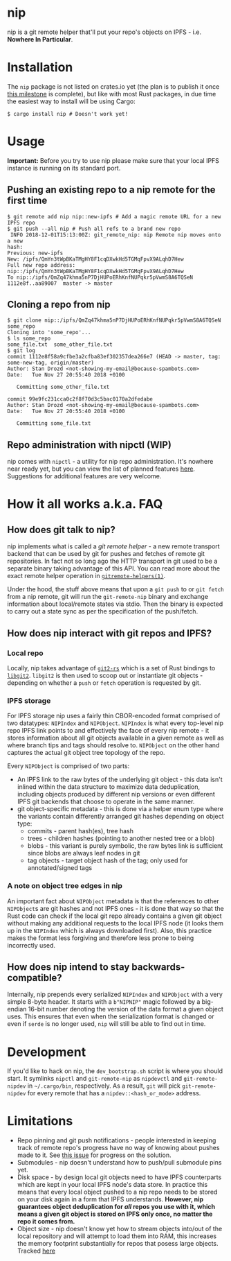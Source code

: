 # nip
nip is a git remote helper that'll put your repo's objects on IPFS - i.e.
**Nowhere In Particular**.

# Installation
The `nip` package is not listed on crates.io yet (the plan is to publish it once
[this milestone](https://github.com/drozdziak1/nip/milestone/1) is complete),
but like with most Rust packages, in due time the easiest way to install will be
using Cargo:
```shell
$ cargo install nip # Doesn't work yet!
```
# Usage
**Important:** Before you try to use nip please make sure that your local IPFS
instance is running on its standard port.

## Pushing an existing repo to a nip remote for the first time
```shell
$ git remote add nip nip::new-ipfs # Add a magic remote URL for a new IPFS repo
$ git push --all nip # Push all refs to a brand new repo
 INFO 2018-12-01T15:13:00Z: git_remote_nip: nip Remote nip moves onto a new
hash:
Previous: new-ipfs
New: /ipfs/QmYn3tWpBKaTMgHY8F1cqDXwkHd5TGMqFpvX9ALqhD7Hew
Full new repo address:
nip::/ipfs/QmYn3tWpBKaTMgHY8F1cqDXwkHd5TGMqFpvX9ALqhD7Hew
To nip::/ipfs/QmZq47khma5nP7DjHUPoERhKnfNUPqkr5pVwmS8A6TQSeN
1112e8f..aa89007  master -> master
```

## Cloning a repo from nip
```shell
$ git clone nip::/ipfs/QmZq47khma5nP7DjHUPoERhKnfNUPqkr5pVwmS8A6TQSeN some_repo
Cloning into 'some_repo'...
$ ls some_repo
some_file.txt  some_other_file.txt
$ git log
commit 1112e8f58a9cfbe3a2cfba83ef302357dea266e7 (HEAD -> master, tag: some-new-tag, origin/master)
Author: Stan Drozd <not-showing-my-email@because-spambots.com>
Date:   Tue Nov 27 20:55:40 2018 +0100

   Committing some_other_file.txt

commit 99e9fc231cca0c2f8f70d3c5bac0170a2dfedabe
Author: Stan Drozd <not-showing-my-email@because-spambots.com>
Date:   Tue Nov 27 20:55:40 2018 +0100

   Committing some_file.txt
```

## Repo administration with nipctl (WIP)
nip comes with `nipctl` - a utility for nip repo administration. It's nowhere
near ready yet, but you can view the list of planned features
[here](https://github.com/drozdziak1/nip/issues/6). Suggestions for additional
features are very welcome.

# How it all works a.k.a. FAQ
## How does git talk to nip?
nip implements what is called a *git remote helper* - a new remote transport
backend that can be used by git for pushes and fetches of remote git
repositories. In fact not so long ago the HTTP transport in git used to
be a separate binary taking advantage of this API. You can read more about the
exact remote helper operation in
[`gitremote-helpers(1)`](https://git-scm.com/docs/git-remote-helpers).

Under the hood, the stuff above means that upon a `git push` to or `git fetch` from
a nip remote, git will run the `git-remote-nip` binary and exchange information
about local/remote states via stdio. Then the binary is expected to carry out a
state sync as per the specification of the push/fetch.

## How does nip interact with git repos and IPFS?
### Local repo
Locally, nip takes advantage of
[`git2-rs`](https://github.com/alexcrichton/git2-rs) which is a set of Rust
bindings to [`libgit2`](https://libgit2.org). `libgit2` is then used to scoop
out or instantiate git objects - depending on whether a `push` or `fetch`
operation is requested by git.

### IPFS storage
For IPFS storage nip uses a fairly thin CBOR-encoded format comprised of two
datatypes: `NIPIndex` and `NIPObject`. `NIPIndex` is what every top-level nip
repo IPFS link points to and effectively the face of every nip remote - it
stores information about all git objects available in a given remote as well as
where branch tips and tags should resolve to. `NIPObject` on the other hand
captures the actual git object tree topology of the repo.

Every `NIPObject` is comprised of two parts:
- An IPFS link to the raw bytes of the underlying  git object - this data isn't
  inlined within the data structure to maximize data deduplication, including
  objects produced by different nip versions or even different IPFS git backends
  that choose to operate in the same manner.
- git object-specific metadata - this is done via a helper enum type where the
  variants contain differently arranged git hashes depending on object type:
    - commits - parent hash(es), tree hash
    - trees - children hashes (pointing to another nested tree or a blob)
    - blobs - this variant is purely symbolic, the raw bytes link is sufficient
      since blobs are always leaf nodes in git
    - tag objects - target object hash of the tag; only used for
      annotated/signed tags

### A note on object tree edges in nip
An important fact about `NIPObject` metadata is that the references to other
`NIPObject`s are git hashes and not IPFS ones - it is done that way so that the
Rust code can check if the local git repo already contains a given git object
without making any additional requests to the local IPFS node (it looks them up
in the `NIPIndex` which is always downloaded first). Also, this practice makes
the format less forgiving and therefore less prone to being incorrectly used.

## How does nip intend to stay backwards-compatible?
Internally, nip prepends every serialized `NIPIndex` and `NIPObject` with a very
simple 8-byte header. It starts with a `b"NIPNIP"` magic followed by a
big-endian 16-bit number denoting the version of the data format a given object
uses. This ensures that even when the serialization format is changed or even if
`serde` is no longer used, `nip` will still be able to find out in time.

# Development
If you'd like to hack on nip, the `dev_bootstrap.sh` script is where you should
start.  It symlinks `nipctl` and `git-remote-nip` as `nipdevctl` and
`git-remote-nipdev` in `~/.cargo/bin`, respectively. As a result, `git` will
pick `git-remote-nipdev` for every remote that has a `nipdev::<hash_or_mode>`
address.

# Limitations
* Repo pinning and git push notifications - people interested in keeping track
of remote repo's progress have no way of knowing about pushes made to it. See [this
issue](https://github.com/drozdziak1/nip/issues/7) for progress on the solution.
* Submodules - nip doesn't understand how to push/pull submodule pins yet.
* Disk space - by design local git objects need to have IPFS counterparts which
  are kept in your local IPFS node's data store. In practice this means that
  every local object pushed to a nip repo needs to be stored on your disk again
  in a form that IPFS understands. **However, nip guarantees object
  deduplication for _all_ repos you use with it, which means a given git object
  is stored on IPFS only once, no matter the repo it comes from.**
* Object size - nip doesn't know yet how to stream objects into/out of the
  local repository and will attempt to load them into RAM, this increases the
  memory footprint substantially for repos that posess large objects. Tracked
  [here](https://github.com/drozdziak1/nip/issues/8)
